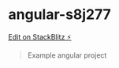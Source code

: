 # angular-s8j277

[Edit on StackBlitz ⚡️](https://stackblitz.com/edit/angular-s8j277)

>Example angular project